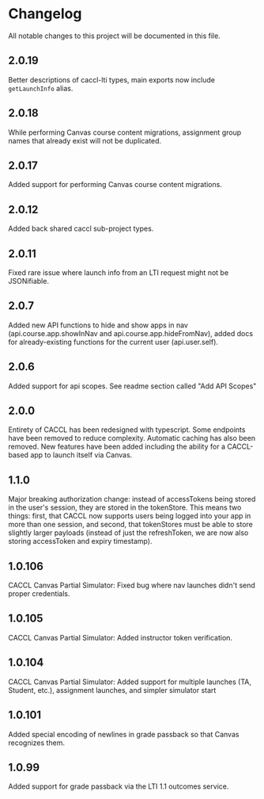 # Changelog

All notable changes to this project will be documented in this file.

## 2.0.19

Better descriptions of caccl-lti types, main exports now include `getLaunchInfo` alias.

## 2.0.18

While performing Canvas course content migrations, assignment group names that already exist will not be duplicated.

## 2.0.17

Added support for performing Canvas course content migrations.

## 2.0.12

Added back shared caccl sub-project types.

## 2.0.11

Fixed rare issue where launch info from an LTI request might not be JSONifiable.

## 2.0.7

Added new API functions to hide and show apps in nav (api.course.app.showInNav and api.course.app.hideFromNav), added docs for already-existing functions for the current user (api.user.self).

## 2.0.6

Added support for api scopes. See readme section called "Add API Scopes"

## 2.0.0

Entirety of CACCL has been redesigned with typescript. Some endpoints have been removed to reduce complexity. Automatic caching has also been removed. New features have been added including the ability for a CACCL-based app to launch itself via Canvas.

## 1.1.0

Major breaking authorization change: instead of accessTokens being stored in the user's session, they are stored in the tokenStore. This means two things: first, that CACCL now supports users being logged into your app in more than one session, and second, that tokenStores must be able to store slightly larger payloads (instead of just the refreshToken, we are now also storing accessToken and expiry timestamp).

## 1.0.106

CACCL Canvas Partial Simulator: Fixed bug where nav launches didn't send proper credentials.

## 1.0.105

CACCL Canvas Partial Simulator: Added instructor token verification.

## 1.0.104

CACCL Canvas Partial Simulator: Added support for multiple launches (TA, Student, etc.), assignment launches, and simpler simulator start

## 1.0.101

Added special encoding of newlines in grade passback so that Canvas recognizes them.

## 1.0.99

Added support for grade passback via the LTI 1.1 outcomes service.
